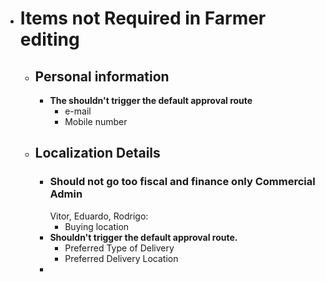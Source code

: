 - # Items not Required in Farmer editing
	- ## Personal information
		- **The shouldn't trigger the default approval route**
			- e-mail
			- Mobile number
	- ## Localization Details
		- ### Should not go too fiscal and finance only Commercial Admin
		  Vitor, Eduardo, Rodrigo:
			- Buying location
		- **Shouldn't trigger the default approval route.**
			- Preferred Type of Delivery
			- Preferred Delivery Location
		-